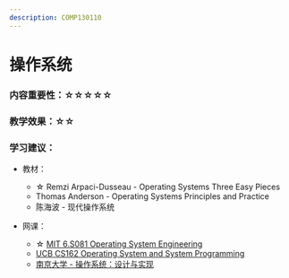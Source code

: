 ```yaml
---
description: COMP130110
---
```


# 操作系统

### 内容重要性：☆☆☆☆☆

### 教学效果：☆☆

### 学习建议：

* 教材：
  * ☆ Remzi Arpaci-Dusseau - Operating Systems Three Easy Pieces
  * Thomas Anderson - Operating Systems Principles and Practice
  * 陈海波 - 现代操作系统
*   网课：

    * ☆ [MIT 6.S081 Operating System Engineering](https://csdiy.wiki/%E6%93%8D%E4%BD%9C%E7%B3%BB%E7%BB%9F/MIT6.S081/)
    * [UCB CS162 Operating System and System Programming](https://csdiy.wiki/%E6%93%8D%E4%BD%9C%E7%B3%BB%E7%BB%9F/CS162/)
    * [南京大学 - 操作系统：设计与实现](https://csdiy.wiki/%E6%93%8D%E4%BD%9C%E7%B3%BB%E7%BB%9F/NJUOS/)

